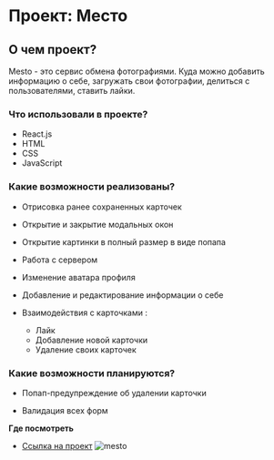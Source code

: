 # Проект: Место 

## О чем проект? 

Mesto - это сервис обмена фотографиями. Куда можно добавить информацию о себе, загружать свои фотографии, делиться с пользователями, ставить лайки. 


### Что использовали в проекте? 

* React.js
* HTML
* CSS
* JavaScript


### Какие возможности реализованы? 

* Отрисовка ранее сохраненных карточек

* Открытие и закрытие модальных окон 

* Открытие картинки в полный размер в виде попапа

* Работа с сервером

* Изменение аватара профиля

* Добавление и редактирование информации о себе

* Взаимодействия с карточками : 

    * Лайк
    * Добавление новой карточки
    * Удаление своих карточек

### Какие возможности планируются? 

* Попап-предупреждение об удалении карточки
    
* Валидация всех форм

**Где посмотреть**

* [Ссылка на проект](https://mesto-react-eight.vercel.app/)
![mesto](https://user-images.githubusercontent.com/93146397/233844777-0ea1fbbb-bc56-42bd-8422-46ecedb14b2c.PNG)
